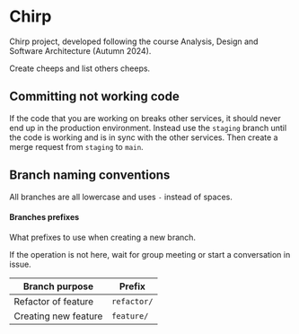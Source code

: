 # Chirp

Chirp project, developed following the course Analysis, Design and Software Architecture (Autumn 2024).

Create cheeps and list others cheeps.

## Committing not working code

If the code that you are working on breaks other services, it should never end up in
the production environment. Instead use the `staging` branch until the code is working
and is in sync with the other services. Then create a merge request from `staging` to `main`.

## Branch naming conventions

All branches are all lowercase and uses `-` instead of spaces.

#### Branches prefixes

What prefixes to use when creating a new branch.

If the operation is not here, wait for group meeting or start a conversation in issue.

| Branch purpose | Prefix |
|---|---|
| Refactor of feature | `refactor/` |
| Creating new feature | `feature/`|
